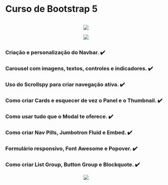 <h1 style="display: inline-block;" align="center">Curso de Bootstrap 5</h1>  

<p align="center">
<img src="http://img.shields.io/static/v1?label=STATUS&message=FINALIZADO&color=RED&style=for-the-badge">
</p>

<p align="center">
<img src="https://img.shields.io/website-up-down-green-red/http/monip.org.svg">
</p>
 
##
### Criação e personalização do Navbar. ✔️
### Carousel com imagens, textos, controles e indicadores. ✔️
### Uso do Scrollspy para criar navegação ativa. ✔️
### Como criar Cards e esquecer de vez o Panel e o Thumbnail. ✔️
### Como usar tudo que o Modal te oferece. ✔️
### Como criar Nav Pills, Jumbotron Fluid e Embed. ✔️
### Formulário responsivo, Font Awesome e Popover. ✔️
### Como criar List Group, Button Group e Blockquote. ✔️

<p align="center">
<img src="https://img.shields.io/badge/Dúvidas%20?-Envie uma mensagem por email-1abc9c.svg">
</p>
